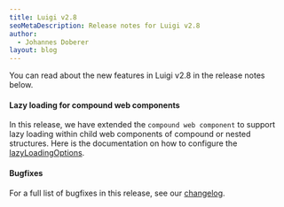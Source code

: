 ```yaml
---
title: Luigi v2.8
seoMetaDescription: Release notes for Luigi v2.8
author:
  - Johannes Doberer
layout: blog
---
```


You can read about the new features in Luigi v2.8 in the release notes below.

<!-- Excerpt -->


####  Lazy loading for compound web components

In this release, we have extended the `compound web component` to support lazy loading within child web components of compound or nested structures. Here is the documentation on how to configure the [lazyLoadingOptions](https://docs.luigi-project.io/docs/navigation-parameters-reference?section=compound).


#### Bugfixes

For a full list of bugfixes in this release, see our [changelog](https://github.com/SAP/luigi/blob/main/CHANGELOG.md).